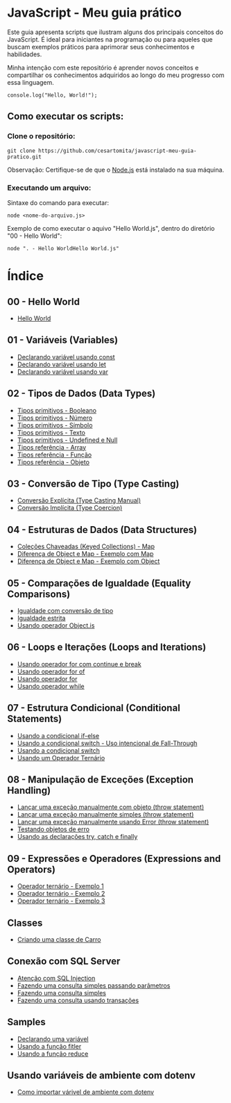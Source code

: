# JavaScript - Meu guia prático

Este guia apresenta scripts que ilustram alguns dos principais conceitos do JavaScript. É ideal para iniciantes na programação ou para aqueles que buscam exemplos práticos para aprimorar seus conhecimentos e habilidades.

Minha intenção com este repositório é aprender novos conceitos e compartilhar os conhecimentos adquiridos ao longo do meu progresso com essa linguagem.

`console.log("Hello, World!");`

## Como executar os scripts:

### Clone o repositório:

`git clone https://github.com/cesartomita/javascript-meu-guia-pratico.git`

Observação: Certifique-se de que o [Node.js](https://nodejs.org/en/download/package-manager) está instalado na sua máquina.

### Executando um arquivo:

Sintaxe do comando para executar:

`node <nome-do-arquivo.js>`

Exemplo de como executar o aquivo "Hello World.js", dentro do diretório "00 - Hello World":

`node ".  - Hello WorldHello World.js"`

# Índice

## 00 - Hello World

- [Hello World](00%20-%20Hello%20World/Hello%20World.js)
## 01 - Variáveis (Variables)

- [Declarando variável usando const](01%20-%20Vari%C3%A1veis%20(Variables)/Declarando%20vari%C3%A1vel%20usando%20const.js)
- [Declarando variável usando let](01%20-%20Vari%C3%A1veis%20(Variables)/Declarando%20vari%C3%A1vel%20usando%20let.js)
- [Declarando variável usando var](01%20-%20Vari%C3%A1veis%20(Variables)/Declarando%20vari%C3%A1vel%20usando%20var.js)
## 02 - Tipos de Dados (Data Types)

- [Tipos primitivos - Booleano](02%20-%20Tipos%20de%20Dados%20(Data%20Types)/Tipos%20primitivos%20-%20Booleano.js)
- [Tipos primitivos - Número](02%20-%20Tipos%20de%20Dados%20(Data%20Types)/Tipos%20primitivos%20-%20N%C3%BAmero.js)
- [Tipos primitivos - Símbolo](02%20-%20Tipos%20de%20Dados%20(Data%20Types)/Tipos%20primitivos%20-%20S%C3%ADmbolo.js)
- [Tipos primitivos - Texto](02%20-%20Tipos%20de%20Dados%20(Data%20Types)/Tipos%20primitivos%20-%20Texto.js)
- [Tipos primitivos - Undefined e Null](02%20-%20Tipos%20de%20Dados%20(Data%20Types)/Tipos%20primitivos%20-%20Undefined%20e%20Null.js)
- [Tipos referência - Array](02%20-%20Tipos%20de%20Dados%20(Data%20Types)/Tipos%20refer%C3%AAncia%20-%20Array.js)
- [Tipos referência - Função](02%20-%20Tipos%20de%20Dados%20(Data%20Types)/Tipos%20refer%C3%AAncia%20-%20Fun%C3%A7%C3%A3o.js)
- [Tipos referência - Objeto](02%20-%20Tipos%20de%20Dados%20(Data%20Types)/Tipos%20refer%C3%AAncia%20-%20Objeto.js)
## 03 - Conversão de Tipo (Type Casting)

- [Conversão Explícita (Type Casting Manual)](03%20-%20Convers%C3%A3o%20de%20Tipo%20(Type%20Casting)/Convers%C3%A3o%20Expl%C3%ADcita%20(Type%20Casting%20Manual).js)
- [Conversão Implícita (Type Coercion)](03%20-%20Convers%C3%A3o%20de%20Tipo%20(Type%20Casting)/Convers%C3%A3o%20Impl%C3%ADcita%20(Type%20Coercion).js)
## 04 - Estruturas de Dados (Data Structures)

- [Coleções Chaveadas (Keyed Collections) - Map](04%20-%20Estruturas%20de%20Dados%20(Data%20Structures)/Cole%C3%A7%C3%B5es%20Chaveadas%20(Keyed%20Collections)%20-%20Map.js)
- [Diferença de Object e Map - Exemplo com Map](04%20-%20Estruturas%20de%20Dados%20(Data%20Structures)/Diferen%C3%A7a%20de%20Object%20e%20Map%20-%20Exemplo%20com%20Map.js)
- [Diferença de Object e Map - Exemplo com Object](04%20-%20Estruturas%20de%20Dados%20(Data%20Structures)/Diferen%C3%A7a%20de%20Object%20e%20Map%20-%20Exemplo%20com%20Object.js)
## 05 - Comparações de Igualdade (Equality Comparisons)

- [Igualdade com conversão de tipo](05%20-%20Compara%C3%A7%C3%B5es%20de%20Igualdade%20(Equality%20Comparisons)/Igualdade%20com%20convers%C3%A3o%20de%20tipo.js)
- [Igualdade estrita](05%20-%20Compara%C3%A7%C3%B5es%20de%20Igualdade%20(Equality%20Comparisons)/Igualdade%20estrita.js)
- [Usando operador Object.is](05%20-%20Compara%C3%A7%C3%B5es%20de%20Igualdade%20(Equality%20Comparisons)/Usando%20operador%20Object.is.js)
## 06 - Loops e Iterações (Loops and Iterations)

- [Usando operador for com continue e break](06%20-%20Loops%20e%20Itera%C3%A7%C3%B5es%20(Loops%20and%20Iterations)/Usando%20operador%20for%20com%20continue%20e%20break.js)
- [Usando operador for of](06%20-%20Loops%20e%20Itera%C3%A7%C3%B5es%20(Loops%20and%20Iterations)/Usando%20operador%20for%20of.js)
- [Usando operador for](06%20-%20Loops%20e%20Itera%C3%A7%C3%B5es%20(Loops%20and%20Iterations)/Usando%20operador%20for.js)
- [Usando operador while](06%20-%20Loops%20e%20Itera%C3%A7%C3%B5es%20(Loops%20and%20Iterations)/Usando%20operador%20while.js)
## 07 - Estrutura Condicional (Conditional Statements)

- [Usando a condicional if-else](07%20-%20Estrutura%20Condicional%20(Conditional%20Statements)/Usando%20a%20condicional%20if-else.js)
- [Usando a condicional switch - Uso intencional de Fall-Through](07%20-%20Estrutura%20Condicional%20(Conditional%20Statements)/Usando%20a%20condicional%20switch%20-%20Uso%20intencional%20de%20Fall-Through.js)
- [Usando a condicional switch](07%20-%20Estrutura%20Condicional%20(Conditional%20Statements)/Usando%20a%20condicional%20switch.js)
- [Usando um Operador Ternário](07%20-%20Estrutura%20Condicional%20(Conditional%20Statements)/Usando%20um%20Operador%20Tern%C3%A1rio.js)
## 08 - Manipulação de Exceções (Exception Handling)

- [Lançar uma exceção manualmente com objeto (throw statement)](08%20-%20Manipula%C3%A7%C3%A3o%20de%20Exce%C3%A7%C3%B5es%20(Exception%20Handling)/Lan%C3%A7ar%20uma%20exce%C3%A7%C3%A3o%20manualmente%20com%20objeto%20(throw%20statement).js)
- [Lançar uma exceção manualmente simples (throw statement)](08%20-%20Manipula%C3%A7%C3%A3o%20de%20Exce%C3%A7%C3%B5es%20(Exception%20Handling)/Lan%C3%A7ar%20uma%20exce%C3%A7%C3%A3o%20manualmente%20simples%20(throw%20statement).js)
- [Lançar uma exceção manualmente usando Error (throw statement)](08%20-%20Manipula%C3%A7%C3%A3o%20de%20Exce%C3%A7%C3%B5es%20(Exception%20Handling)/Lan%C3%A7ar%20uma%20exce%C3%A7%C3%A3o%20manualmente%20usando%20Error%20(throw%20statement).js)
- [Testando objetos de erro](08%20-%20Manipula%C3%A7%C3%A3o%20de%20Exce%C3%A7%C3%B5es%20(Exception%20Handling)/Testando%20objetos%20de%20erro.js)
- [Usando as declarações try, catch e finally](08%20-%20Manipula%C3%A7%C3%A3o%20de%20Exce%C3%A7%C3%B5es%20(Exception%20Handling)/Usando%20as%20declara%C3%A7%C3%B5es%20try,%20catch%20e%20finally.js)
## 09 - Expressões e Operadores (Expressions and Operators)

- [Operador ternário - Exemplo 1](09%20-%20Express%C3%B5es%20e%20Operadores%20(Expressions%20and%20Operators)/Operador%20tern%C3%A1rio%20-%20Exemplo%201.js)
- [Operador ternário - Exemplo 2](09%20-%20Express%C3%B5es%20e%20Operadores%20(Expressions%20and%20Operators)/Operador%20tern%C3%A1rio%20-%20Exemplo%202.js)
- [Operador ternário - Exemplo 3](09%20-%20Express%C3%B5es%20e%20Operadores%20(Expressions%20and%20Operators)/Operador%20tern%C3%A1rio%20-%20Exemplo%203.js)
## Classes

- [Criando uma classe de Carro](Classes/Criando%20uma%20classe%20de%20Carro.js)
## Conexão com SQL Server

- [Atenção com SQL Injection](Conex%C3%A3o%20com%20SQL%20Server/Aten%C3%A7%C3%A3o%20com%20SQL%20Injection.js)
- [Fazendo uma consulta simples passando parâmetros](Conex%C3%A3o%20com%20SQL%20Server/Fazendo%20uma%20consulta%20simples%20passando%20par%C3%A2metros.js)
- [Fazendo uma consulta simples](Conex%C3%A3o%20com%20SQL%20Server/Fazendo%20uma%20consulta%20simples.js)
- [Fazendo uma consulta usando transações](Conex%C3%A3o%20com%20SQL%20Server/Fazendo%20uma%20consulta%20usando%20transa%C3%A7%C3%B5es.js)
## Samples

- [Declarando uma variável](Samples/Declarando%20uma%20vari%C3%A1vel.js)
- [Usando a função fitler](Samples/Usando%20a%20fun%C3%A7%C3%A3o%20fitler.js)
- [Usando a função reduce](Samples/Usando%20a%20fun%C3%A7%C3%A3o%20reduce.js)
## Usando variáveis de ambiente com dotenv

- [Como importar várivel de ambiente com dotenv](Usando%20vari%C3%A1veis%20de%20ambiente%20com%20dotenv/Como%20importar%20v%C3%A1rivel%20de%20ambiente%20com%20dotenv.js)
